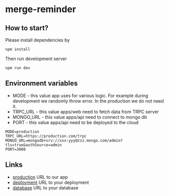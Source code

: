 # merge-reminder

## How to start?
Please install dependencies by
```
npm install
```

Then run development server
```
npm run dev
```

## Environment variables
* MODE - this value app uses for various logic.
For example during development we randomly throw error.
In the production we do not need it.
* TRPC_URL - this value apps/web need to fetch data from TRPC server
* MONGO_URL - this value apps/api need to connect to mongo db
* PORT - this value apps/api need to be deployed to the cloud
```
MODE=production
TRPC_URL=https://production.com/trpc
MONGO_URL=mongodb+srv://xxx:yyy@zzz.mongo.com/admin?tls=true&authSource=admin
PORT=3000
```

## Links
* [production](https://exmaple.com) URL to our app
* [deployment](https://exmaple.com) URL to your deployment
* [database](https://cloud.mongodb.com/v2/661119a2fb80c513aef9afcc) URL to your database